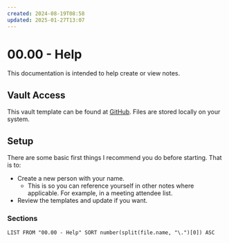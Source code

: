 ```yaml
---
created: 2024-08-19T08:58
updated: 2025-01-27T13:07
---
```

# 00.00 - Help
This documentation is intended to help create or view notes.
## Vault Access
This vault template can be found at [GitHub](https://github.com/530Digital/management-field-notes). Files are stored locally on your system.
## Setup
There are some basic first things I recommend you do before starting. That is to:

- Create a new person with your name.
	- This is so you can reference yourself in other notes where applicable. For example, in a meeting attendee list.
- Review the templates and update if you want.

### Sections
```dataview
LIST FROM "00.00 - Help" SORT number(split(file.name, "\.")[0]) ASC
```
